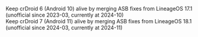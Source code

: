 Keep crDroid 6 (Android 10) alive by merging ASB fixes from LineageOS 17.1 (unofficial since 2023-03, currently at 2024-10)\
Keep crDroid 7 (Android 11) alive by merging ASB fixes from LineageOS 18.1 (unofficial since 2024-03, currently at 2024-11)
